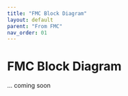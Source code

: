 ```yaml
---
title: "FMC Block Diagram"
layout: default
parent: "From FMC"
nav_order: 01
---
```


# FMC Block Diagram

... coming soon